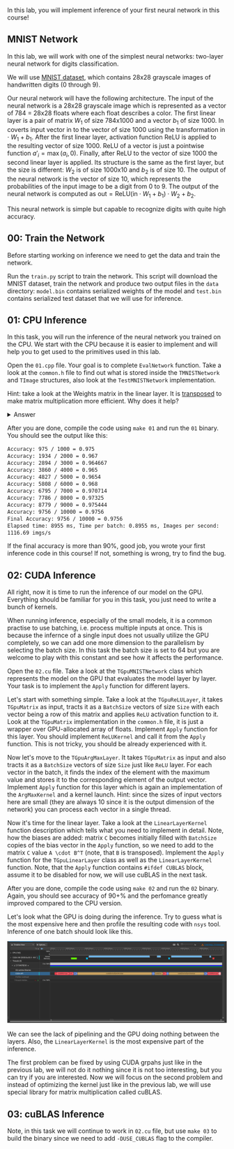 In this lab, you will implement inference of your first neural network in this course!

## MNIST Network

In this lab, we will work with one of the simplest neural networks: two-layer neural network for digits classification.

We will use [MNIST dataset](https://huggingface.co/datasets/ylecun/mnist), which contains 28x28 grayscale images of handwritten digits (0 through 9).

Our neural network will have the following architecture. The input of the neural network is a 28x28 grayscale image which is represented as a vector of 784 = 28x28 floats where each float describes a color. The first linear layer is a pair of matrix $W_1$ of size 784x1000 and a vector $b_1$ of size 1000. In coverts input vector $\text{in}$ to the vector of size 1000 using the transformation $\text{in} \cdot W_1 + b_1$. After the first linear layer, activation function ReLU is applied to the resulting vector of size 1000. ReLU of a vector is just a pointwise function $a'_i = \max(a_i, 0)$. Finally, after ReLU to the vector of size 1000 the second linear layer is applied. Its structure is the same as the first layer, but the size is different: $W_2$ is of size 1000x10 and $b_2$ is of size 10. The output of the neural network is the vector of size 10, which represents the probabilities of the input image to be a digit from 0 to 9. The output of the neural network is computed as $\text{out} = \text{ReLU}(\text{in} \cdot W_1 + b_1) \cdot W_2 + b_2$.

This neural network is simple but capable to recognize digits with quite high accuracy.

## 00: Train the Network

Before starting working on inference we need to get the data and train the network.

Run the `train.py` script to train the network. This script will download the MNIST dataset, train the network and produce two output files in the `data` directory: `model.bin` contains serialized weights of the model and `test.bin` contains serialized test dataset that we will use for inference.

## 01: CPU Inference

In this task, you will run the inference of the neural network you trained on the CPU. We start with the CPU because it is easier to implement and will help you to get used to the primitives used in this lab.

Open the `01.cpp` file. Your goal is to complete `EvalNetwork` function. Take a look at the `common.h` file to find out what is stored inside the `TMNISTNetwork` and `TImage` structures, also look at the `TestMNISTNetwork` implementation.

Hint: take a look at the Weights matrix in the linear layer. It is [transposed](https://en.wikipedia.org/wiki/Transpose) to make matrix multiplication more efficient. Why does it help?

<details>
<summary> Answer </summary>

When matrices $A$ and $B$ are multiplied, access pattern for the elements of $A$ is sequential, but for the elements of $B$ it is not since we are iterating over columns. When $B$ is transposed to $B^T$ the access pattern becomes sequential for both matrices.
</details>

After you are done, compile the code using `make 01` and run the `01` binary. You should see the output like this:

```
Accuracy: 975 / 1000 = 0.975
Accuracy: 1934 / 2000 = 0.967
Accuracy: 2894 / 3000 = 0.964667
Accuracy: 3860 / 4000 = 0.965
Accuracy: 4827 / 5000 = 0.9654
Accuracy: 5808 / 6000 = 0.968
Accuracy: 6795 / 7000 = 0.970714
Accuracy: 7786 / 8000 = 0.97325
Accuracy: 8779 / 9000 = 0.975444
Accuracy: 9756 / 10000 = 0.9756
Final Accuracy: 9756 / 10000 = 0.9756
Elapsed time: 8955 ms, Time per batch: 0.8955 ms, Images per second: 1116.69 imgs/s
```

If the final accuracy is more than 90%, good job, you wrote your first inference code in this course! If not, something is wrong, try to find the bug.

## 02: CUDA Inference

All right, now it is time to run the inference of our model on the GPU. Everything should be familiar for you in this task, you just need to write a bunch of kernels.

When running inference, especially of the small models, it is a common practise to use batching, i.e. process multiple inputs at once. This is because the infernce of a single input does not usually utilize the GPU completely, so we can add one more dimension to the parallelism by selecting the batch size. In this task the batch size is set to 64 but you are welcome to play with this constant and see how it affects the performance.

Open the `02.cu` file. Take a look at the `TGpuMNISTNetwork` class which represents the model on the GPU that evaluates the model layer by layer. Your task is to implement the `Apply` function for different layers.

Let's start with something simple. Take a look at the `TGpuReLULayer`, it takes `TGpuMatrix` as input, tracts it as a `BatchSize` vectors of size `Size` with each vector being a row of this matrix and applies `ReLU` activation function to it. Look at the `TGpuMatrix` implementation in the `common.h` file, it is just a wrapper over GPU-allocated array of floats. Implement `Apply` function for this layer. You should implement `ReLUKernel` and call it from the `Apply` function. This is not tricky, you should be already experienced with it.

Now let's move to the `TGpuArgMaxLayer`. It takes `TGpuMatrix` as input and also tracts it as a `BatchSize` vectors of size `Size` just like `ReLU` layer. For each vector in the batch, it finds the index of the element with the maximum value and stores it to the corresponding element of the output vector. Implement `Apply` function for this layer which is again an implementation of the `ArgMaxKernel` and a kernel launch. Hint: since the sizes of input vectors here are small (they are always 10 since it is the output dimension of the network) you can process each vector in a single thread.

Now it's time for the linear layer. Take a look at the `LinearLayerKernel` function description which tells what you need to implement in detail. Note, how the biases are added: matrix `C` becomes initially filled with `BatchSize` copies of the bias vector in the `Apply` function, so we need to add to the matrix `C` value `A \cdot B^T` (note, that `B` is transposed). Implement the `Apply` function for the `TGpuLinearLayer` class as well as the `LinearLayerKernel` function. Note, that the `Apply` function contains `#ifdef CUBLAS` block, assume it to be disabled for now, we will use cuBLAS in the next task.

After you are done, compile the code using `make 02` and run the `02` binary. Again, you should see accuracy of 90+% and the perfomance greatly improved compared to the CPU version.

Let's look what the GPU is doing during the inference. Try to guess what is the most expensive here and then profile the resulting code with `nsys` tool. Inference of one batch should look like this.

![](_imgs/1.png)

We can see the lack of pipelining and the GPU doing nothing between the layers. Also, the `LinearLayerKernel` is the most expensive part of the inference.

The first problem can be fixed by using CUDA grpahs just like in the previous lab, we will not do it nothing since it is not too interesting, but you can try if you are interested. Now we will focus on the second problem and instead of optimizing the kernel just like in the previous lab, we will use special library for matrix multiplication called cuBLAS.

## 03: cuBLAS Inference

Note, in this task we will continue to work in `02.cu` file, but use `make 03` to build the binary since we need to add `-DUSE_CUBLAS` flag to the compiler.